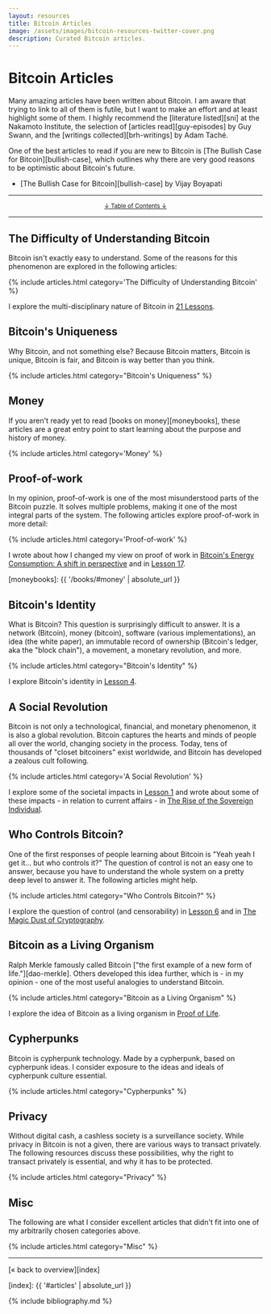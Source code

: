 ```yaml
---
layout: resources
title: Bitcoin Articles
image: /assets/images/bitcoin-resources-twitter-cover.png
description: Curated Bitcoin articles.
---
```


# Bitcoin Articles

Many amazing articles have been written about Bitcoin. I am aware that trying to
link to all of them is futile, but I want to make an effort and at least
highlight some of them. I highly recommend the [literature listed][sni] at the
Nakamoto Institute, the selection of [articles read][guy-episodes] by
Guy Swann, and the [writings collected][brh-writings] by Adam Taché.

One of the best articles to read if you are new to Bitcoin is [The Bullish Case
for Bitcoin][bullish-case], which outlines why there are very good reasons to be
optimistic about Bitcoin's future.

- [The Bullish Case for Bitcoin][bullish-case] by Vijay Boyapati

---

<center>
  <p><small><a href="#toc">↓ Table of Contents ↓</a></small></p>
</center>

---

## The Difficulty of Understanding Bitcoin

Bitcoin isn't exactly easy to understand. Some of the reasons for this
phenomenon are explored in the following articles:

{% include articles.html category='The Difficulty of Understanding Bitcoin' %}

I explore the multi-disciplinary nature of Bitcoin in [21 Lessons].

[21 Lessons]: http://21lessons.com

## Bitcoin's Uniqueness

Why Bitcoin, and not something else? Because Bitcoin matters, Bitcoin is unique,
Bitcoin is fair, and Bitcoin is way better than you think.

{% include articles.html category="Bitcoin's Uniqueness" %}

## Money

If you aren't ready yet to read [books on money][moneybooks], these articles are a
great entry point to start learning about the purpose and history of money.

{% include articles.html category='Money' %}

## Proof-of-work

In my opinion, proof-of-work is one of the most misunderstood parts of the
Bitcoin puzzle. It solves multiple problems, making it one of the most integral
parts of the system. The following articles explore proof-of-work in more
detail:

{% include articles.html category='Proof-of-work' %}

I wrote about how I changed my view on proof of work in [Bitcoin's Energy
Consumption: A shift in perspective][energy-consumption] and in [Lesson 17][lesson-17].

[energy-consumption]: https://dergigi.com/2018/06/10/bitcoin-s-energy-consumption/
[lesson-17]: https://21lessons.com/17
[moneybooks]: {{ '/books/#money' | absolute_url }}

## Bitcoin's Identity

What is Bitcoin? This question is surprisingly difficult to answer. It is a
network (Bitcoin), money (bitcoin), software (various implementations), an idea
(the white paper), an immutable record of ownership (Bitcoin's ledger, aka the
"block chain"), a movement, a monetary revolution, and more.

{% include articles.html category="Bitcoin's Identity" %}

I explore Bitcoin's identity in [Lesson 4][lesson-4].

[lesson-4]: https://21lessons.com/4

## A Social Revolution

Bitcoin is not only a technological, financial, and monetary phenomenon, it is
also a global revolution. Bitcoin captures the hearts and minds of people all
over the world, changing society in the process. Today, tens of thousands of
"closet bitcoiners" exist worldwide, and Bitcoin has developed a zealous cult
following.

{% include articles.html category='A Social Revolution' %}

I explore some of the societal impacts in [Lesson 1][lesson-1] and wrote about
some of these impacts - in relation to current affairs - in [The Rise of the
Sovereign Individual][rise-of-the-sovereign-individual].

[lesson-1]: https://21lessons.com/1
[rise-of-the-sovereign-individual]: https://medium.com/bull-bitcoin/the-rise-of-the-sovereign-individual-2201eee82f00

## Who Controls Bitcoin?

One of the first responses of people learning about Bitcoin is "Yeah yeah I get
it... but who controls it?" The question of control is not an easy one to
answer, because you have to understand the whole system on a pretty deep level
to answer it. The following articles might help.

{% include articles.html category="Who Controls Bitcoin?" %}

I explore the question of control (and censorability) in [Lesson 6][lesson-6]
and in [The Magic Dust of Cryptography][magic-dust].

[magic-dust]: https://dergigi.com/2018/08/17/the-magic-dust-of-cryptography/
[lesson-6]: https://21lessons.com/6

## Bitcoin as a Living Organism

Ralph Merkle famously called Bitcoin ["the first example of a new form of
life."][dao-merkle]. Others developed this idea further, which is - in my
opinion - one of the most useful analogies to understand Bitcoin.

{% include articles.html category="Bitcoin as a Living Organism" %}

I explore the idea of Bitcoin as a living organism in [Proof of
Life][proof-of-life].

[proof-of-life]: https://dergigi.com/2019/08/07/proof-of-life/

## Cypherpunks

Bitcoin is cypherpunk technology. Made by a cypherpunk, based on cypherpunk
ideas. I consider exposure to the ideas and ideals of cypherpunk culture
essential.

{% include articles.html category="Cypherpunks" %}

## Privacy

Without digital cash, a cashless society is a surveillance society. While
privacy in Bitcoin is not a given, there are various ways to transact privately.
The following resources discuss these possibilities, why the right to transact
privately is essential, and why it has to be protected.

{% include articles.html category="Privacy" %}

## Misc

The following are what I consider excellent articles that didn't fit into one
of my arbitrarily chosen categories above.

{% include articles.html category="Misc" %}

---

[« back to overview][index]

[index]: {{ '#articles' | absolute_url }}

{% include bibliography.md %}
